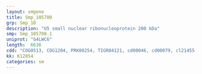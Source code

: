 ```yaml
---
layout: smgene
title: Smp_105700
grp: Smp_10
description: "U5 small nuclear ribonucleoprotein 200 kDa"
smp: Smp_105700.1
uniprot: "G4LWC6"
length:  6636
cdd: "COG0513, COG1204, PRK00254, TIGR04121, cd00046, cd00079, cl21455, cl22482, pfam00270, pfam00271, pfam02889, smart00487, smart00490, smart00611"
kk: K12854
categories: sm
---
```

